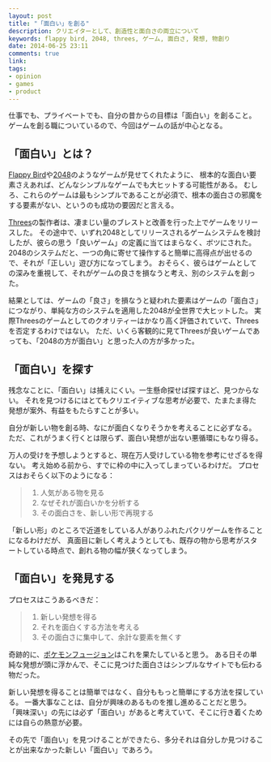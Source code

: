 ```yaml
---
layout: post
title: "「面白い」を創る"
description: クリエイターとして、創造性と面白さの両立について
keywords: flappy bird, 2048, threes, ゲーム, 面白さ, 発想, 物創り
date: 2014-06-25 23:11
comments: true
link:
tags: 
- opinion
- games
- product
---
```


仕事でも、プライベートでも、自分の昔からの目標は「面白い」を創ること。
ゲームを創る職についているので、今回はゲームの話が中心となる。

## 「面白い」とは？ ##

[Flappy Bird](http://en.wikipedia.org/wiki/Flappy_Bird)や[2048](http://gabrielecirulli.github.io/2048/)のようなゲームが見せてくれたように、
根本的な面白い要素さえあれば、どんなシンプルなゲームでも大ヒットする可能性がある。
むしろ、これらのゲームは最もシンプルであることが必須で、根本の面白さの邪魔をする要素がない、というのも成功の要因だと言える。

[Threes](http://asherv.com/threes/)の製作者は、凄まじい量のブレストと改善を行った上でゲームをリリースした。
その途中で、いずれ2048としてリリースされるゲームシステムを検討したが、彼らの思う「良いゲーム」の定義に当てはまらなく、ボツにされた。
2048のシステムだと、一つの角に寄せて操作すると簡単に高得点が出せるので、それが「正しい」遊び方になってしまう。
おそらく、彼らはゲームとしての深みを重視して、それがゲームの良さを損なうと考え、別のシステムを創った。

結果としては、ゲームの「良さ」を損なうと疑われた要素はゲームの「面白さ」につながり、単純な方のシステムを適用した2048が全世界で大ヒットした。
実際Threesのゲームとしてのクオリティーはかなり高く評価されていて、Threesを否定するわけではない。
ただ、いくら客観的に見てThreesが良いゲームであっても、「2048の方が面白い」と思った人の方が多かった。

<!-- more -->

## 「面白い」を探す ##

残念なことに、「面白い」は捕えにくい。一生懸命探せば探すほど、見つからない。
それを見つけるにはとてもクリエイティブな思考が必要で、たまたま得た発想が案外、有益をもたらすことが多い。

自分が新しい物を創る時、なにが面白くなりそうかを考えることに必ずなる。
ただ、これがうまく行くとは限らず、面白い発想が出ない悪循環にもなり得る。

万人の受けを予想しようとすると、現在万人受けしている物を参考にせざるを得ない。
考え始める前から、すでに枠の中に入ってしまっているわけだ。
プロセスはおそらく以下のようになる：

> 1. 人気がある物を見る
> 2. なぜそれが面白いかを分析する
> 3. その面白さを、新しい形で再現する

「新しい形」のところで近道をしている人がありふれたパクリゲームを作ることになるわけだが、
真面目に新しく考えようとしても、既存の物から思考がスタートしている時点で、創れる物の幅が狭くなってしまう。

## 「面白い」を発見する ##

プロセスはこうあるべきだ：

> 1. 新しい発想を得る
> 2. それを面白くする方法を考える
> 3. その面白さに集中して、余計な要素を無くす

奇跡的に、[ポケモンフュージョン](http://pokemon.alexonsager.net)はこれを果たしていると思う。
ある日その単純な発想が頭に浮かんで、そこに見つけた面白さはシンプルなサイトでも伝わる物だった。

新しい発想を得ることは簡単ではなく、自分ももっと簡単にする方法を探している。
一番大事なことは、自分が興味のあるものを推し進めることだと思う。
「興味深い」の先には必ず「面白い」があると考えていて、そこに行き着くためには自らの熱意が必要。

その先で「面白い」を見つけることができたら、多分それは自分しか見つけることが出来なかった新しい「面白い」であろう。
